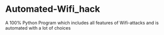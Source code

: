 # Automated-Wifi_hack
A 100% Python Program which includes all features of Wifi-attacks and is automated with a lot of choices
